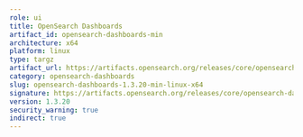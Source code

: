```yaml
---
role: ui
title: OpenSearch Dashboards
artifact_id: opensearch-dashboards-min
architecture: x64
platform: linux
type: targz
artifact_url: https://artifacts.opensearch.org/releases/core/opensearch-dashboards/1.3.20/opensearch-dashboards-min-1.3.20-linux-x64.tar.gz
category: opensearch-dashboards
slug: opensearch-dashboards-1.3.20-min-linux-x64
signature: https://artifacts.opensearch.org/releases/core/opensearch-dashboards/1.3.20/opensearch-dashboards-min-1.3.20-linux-x64.tar.gz.sig
version: 1.3.20
security_warning: true
indirect: true
---
```

